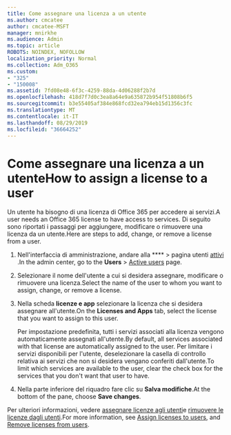 ```yaml
---
title: Come assegnare una licenza a un utente
ms.author: cmcatee
author: cmcatee-MSFT
manager: mnirkhe
ms.audience: Admin
ms.topic: article
ROBOTS: NOINDEX, NOFOLLOW
localization_priority: Normal
ms.collection: Adm_O365
ms.custom:
- "325"
- "150008"
ms.assetid: 7fd08e48-6f3c-4259-88da-4d06288f2b7d
ms.openlocfilehash: 418d7f7d0c3ea8a64e9a635872b954f51808b6f5
ms.sourcegitcommit: b3e55405af384e868fcd32ea794eb15d1356c3fc
ms.translationtype: MT
ms.contentlocale: it-IT
ms.lasthandoff: 08/29/2019
ms.locfileid: "36664252"
---
```

# <a name="how-to-assign-a-license-to-a-user"></a><span data-ttu-id="25f78-102">Come assegnare una licenza a un utente</span><span class="sxs-lookup"><span data-stu-id="25f78-102">How to assign a license to a user</span></span>

<span data-ttu-id="25f78-103">Un utente ha bisogno di una licenza di Office 365 per accedere ai servizi.</span><span class="sxs-lookup"><span data-stu-id="25f78-103">A user needs an Office 365 license to have access to services.</span></span> <span data-ttu-id="25f78-104">Di seguito sono riportati i passaggi per aggiungere, modificare o rimuovere una licenza da un utente.</span><span class="sxs-lookup"><span data-stu-id="25f78-104">Here are steps to add, change, or remove a license from a user.</span></span>
  
1. <span data-ttu-id="25f78-105">Nell'interfaccia di amministrazione, andare alla \*\*\*\* \> pagina utenti [attivi](https://go.microsoft.com/fwlink/p/?linkid=834822) .</span><span class="sxs-lookup"><span data-stu-id="25f78-105">In the admin center, go to the **Users** \> [Active users](https://go.microsoft.com/fwlink/p/?linkid=834822) page.</span></span>

2. <span data-ttu-id="25f78-106">Selezionare il nome dell'utente a cui si desidera assegnare, modificare o rimuovere una licenza.</span><span class="sxs-lookup"><span data-stu-id="25f78-106">Select the name of the user to whom you want to assign, change, or remove a license.</span></span>

3. <span data-ttu-id="25f78-107">Nella scheda **licenze e app** selezionare la licenza che si desidera assegnare all'utente.</span><span class="sxs-lookup"><span data-stu-id="25f78-107">On the **Licenses and Apps** tab, select the license that you want to assign to this user.</span></span>

    <span data-ttu-id="25f78-108">Per impostazione predefinita, tutti i servizi associati alla licenza vengono automaticamente assegnati all'utente.</span><span class="sxs-lookup"><span data-stu-id="25f78-108">By default, all services associated with that license are automatically assigned to the user.</span></span> <span data-ttu-id="25f78-109">Per limitare i servizi disponibili per l'utente, deselezionare la casella di controllo relativa ai servizi che non si desidera vengano conferiti dall'utente.</span><span class="sxs-lookup"><span data-stu-id="25f78-109">To limit which services are available to the user, clear the check box for the services that you don't want that user to have.</span></span>

4. <span data-ttu-id="25f78-110">Nella parte inferiore del riquadro fare clic su **Salva modifiche**.</span><span class="sxs-lookup"><span data-stu-id="25f78-110">At the bottom of the pane, choose **Save changes**.</span></span>

<span data-ttu-id="25f78-111">Per ulteriori informazioni, vedere [assegnare licenze agli utenti](https://docs.microsoft.com/office365/admin/subscriptions-and-billing/assign-licenses-to-users)e [rimuovere le licenze dagli utenti](https://docs.microsoft.com/office365/admin/subscriptions-and-billing/remove-licenses-from-users).</span><span class="sxs-lookup"><span data-stu-id="25f78-111">For more information, see [Assign licenses to users](https://docs.microsoft.com/office365/admin/subscriptions-and-billing/assign-licenses-to-users), and [Remove licenses from users](https://docs.microsoft.com/office365/admin/subscriptions-and-billing/remove-licenses-from-users).</span></span>